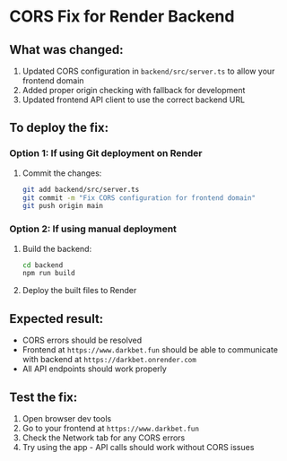 # CORS Fix for Render Backend

## What was changed:
1. Updated CORS configuration in `backend/src/server.ts` to allow your frontend domain
2. Added proper origin checking with fallback for development
3. Updated frontend API client to use the correct backend URL

## To deploy the fix:

### Option 1: If using Git deployment on Render
1. Commit the changes:
   ```bash
   git add backend/src/server.ts
   git commit -m "Fix CORS configuration for frontend domain"
   git push origin main
   ```

### Option 2: If using manual deployment
1. Build the backend:
   ```bash
   cd backend
   npm run build
   ```

2. Deploy the built files to Render

## Expected result:
- CORS errors should be resolved
- Frontend at `https://www.darkbet.fun` should be able to communicate with backend at `https://darkbet.onrender.com`
- All API endpoints should work properly

## Test the fix:
1. Open browser dev tools
2. Go to your frontend at `https://www.darkbet.fun`
3. Check the Network tab for any CORS errors
4. Try using the app - API calls should work without CORS issues
